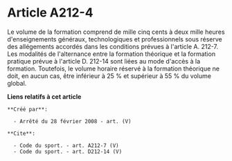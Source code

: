 # Article A212-4

Le volume de la formation comprend de mille cinq cents à deux mille heures d'enseignements généraux, technologiques et
professionnels sous réserve des allégements accordés dans les conditions prévues à l'article A. 212-7. Les modalités de
l'alternance entre la formation théorique et la formation pratique prévue à l'article D. 212-14 sont liées au mode d'accès à
la formation. Toutefois, le volume horaire réservé à la formation théorique ne doit, en aucun cas, être inférieur à 25 % et
supérieur à 55 % du volume global.

**Liens relatifs à cet article**

	**Créé par**:

	  - Arrêté du 28 février 2008 - art. (V)

	**Cite**:

	  - Code du sport. - art. A212-7 (V)
	  - Code du sport. - art. D212-14 (V)
